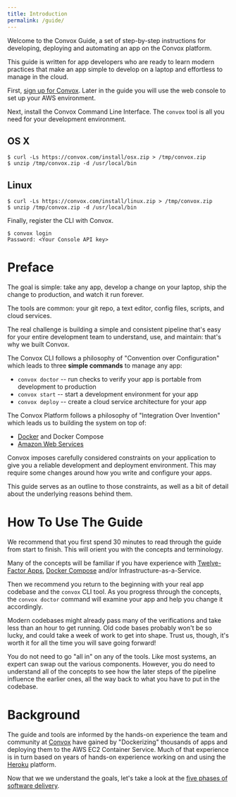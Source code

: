```yaml
---
title: Introduction
permalink: /guide/
---
```


Welcome to the Convox Guide, a set of step-by-step instructions for developing, deploying and automating an app on the Convox platform.

This guide is written for app developers who are ready to learn modern practices that make an app simple to develop on a laptop and effortless to manage in the cloud.

First, <a href="https://console.convox.com/grid/signup" target="_blank">sign up for Convox</a>. Later in the guide you will use the web console to set up your AWS environment.

Next, install the Convox Command Line Interface. The `convox` tool is all you need for your development environment.

## OS X

```
$ curl -Ls https://convox.com/install/osx.zip > /tmp/convox.zip
$ unzip /tmp/convox.zip -d /usr/local/bin
```

## Linux

```
$ curl -Ls https://convox.com/install/linux.zip > /tmp/convox.zip
$ unzip /tmp/convox.zip -d /usr/local/bin
```

Finally, register the CLI with Convox.

```
$ convox login
Password: <Your Console API key>
```

# Preface

The goal is simple: take any app, develop a change on your laptop, ship the change to production, and watch it run forever.

The tools are common: your git repo, a text editor, config files, scripts, and cloud services.

The real challenge is building a simple and consistent pipeline that's easy for your entire development team to understand, use, and maintain: that's why we built Convox.

The Convox CLI follows a philosophy of "Convention over Configuration" which leads to three **simple commands** to manage any app:

* `convox doctor` -- run checks to verify your app is portable from development to production
* `convox start` -- start a development environment for your app
* `convox deploy` -- create a cloud service architecture for your app

The Convox Platform follows a philosophy of "Integration Over Invention" which leads us to building the system on top of:

* [Docker](https://docker.com) and Docker Compose
* [Amazon Web Services](https://aws.amazon.com/)

Convox imposes carefully considered constraints on your application to give you a reliable development and deployment environment. This may require some changes around how you write and configure your apps.

This guide serves as an outline to those constraints, as well as a bit of detail about the underlying reasons behind them.

# How To Use The Guide

We recommend that you first spend 30 minutes to read through the guide from start to finish. This will orient you with the concepts and terminology.

Many of the concepts will be familiar if you have experience with [Twelve-Factor Apps](https://12factor.net/), [Docker Compose](https://docs.docker.com/compose/overview/) and/or Infrastructure-as-a-Service.

Then we recommend you return to the beginning with your real app codebase and the `convox` CLI tool. As you progress through the concepts, the `convox doctor` command will examine your app and help you change it accordingly.

Modern codebases might already pass many of the verifications and take less than an hour to get running. Old code bases probably won't be so lucky, and could take a week of work to get into shape. Trust us, though, it's worth it for all the time you will save going forward!

You do not need to go "all in" on any of the tools. Like most systems, an expert can swap out the various components. However, you do need to understand all of the concepts to see how the later steps of the pipeline influence the earlier ones, all the way back to what you have to put in the codebase.

# Background

The guide and tools are informed by the hands-on experience the team and community at [Convox](https://convox.com) have gained by "Dockerizing" thousands of apps and deploying them to the AWS EC2 Container Service. Much of that experience is in turn based on years of hands-on experience working on and using the [Heroku](https://heroku.com) platform.

Now that we we understand the goals, let's take a look at the [five phases of software delivery](/guide/overview/).
